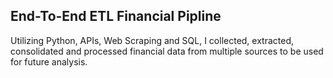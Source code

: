 

## End-To-End ETL Financial Pipline
Utilizing Python, APIs, Web Scraping and SQL, I collected, extracted, consolidated and processed financial data from multiple sources to be used for future analysis.
